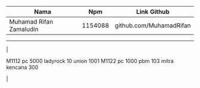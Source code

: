 Nama | Npm | Link Github
--------- | --------- | ---------
Muhamad Rifan Zamaludin| 1154088| github.com/MuhamadRifan
--------------------------------------------------------------------------------------------------------------------------------------------------------------------------------------

|<?xml version="1.0" encoding="UTF-8"?>
<!DOCTYPE logbarang SYSTEM "logbarang.dtd">
<logbarang>
	 <barang>
	 	<kode>M1112</kode>  
	 	<satuan>pc</satuan>  
	 	<harga cur="nmtoken">5000</harga>  
	 <asal>   
	 	<pt>ladyrock</pt>   
	 	<kodewil>10</kodewil>
	 	  </asal>  
	 	  <tujuan>   
	 	  	<pt>union</pt>   
	 	  	<kodewil>1001</kodewil>  
	 	  	</tujuan> 
	 	  	</barang>  
 
<barang>  
	<kode>M1122</kode>  
	<satuan>pc</satuan>  
	<harga cur="nmtoken">1000</harga>  
	<asal>   
		<pt>pbm</pt>   
		<kodewil>103</kodewil>  
		</asal>  
		<tujuan>   
			<pt>mitra kencana</pt>   
			<kodewil>300</kodewil>  
			</tujuan> 
			</barang>  
 
</logbarang> |
